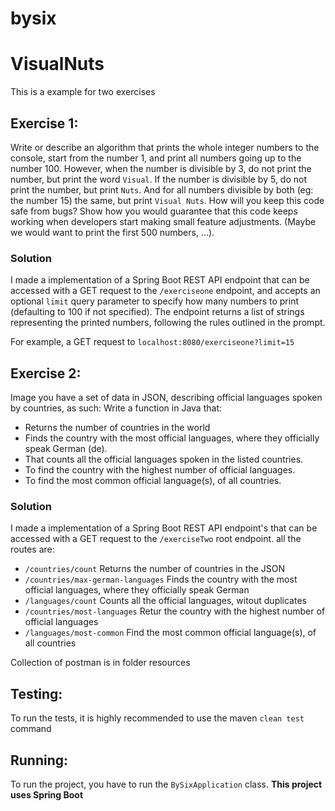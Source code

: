 # bysix

# VisualNuts

This is a example for two exercises

## Exercise 1:

Write or describe an algorithm that prints the whole integer numbers to the console, start
from the number 1, and print all numbers going up to the number 100.
However, when the number is divisible by 3, do not print the number, but print the word
`Visual`. If the number is divisible by 5, do not print the number, but print `Nuts`. And for all
numbers divisible by both (eg: the number 15) the same, but print `Visual Nuts`.
How will you keep this code safe from bugs? Show how you would guarantee that this code
keeps working when developers start making small feature adjustments. (Maybe we would
want to print the first 500 numbers, ...).

### Solution

I made a implementation of a Spring Boot REST API endpoint that can be accessed with a GET request to the `/exerciseone`
endpoint, and accepts an optional `limit` query parameter to specify how many numbers to print (defaulting to 100 if not
specified). The endpoint returns a list of strings representing the printed numbers, following the rules outlined in the
prompt.

For example, a GET request to `localhost:8080/exerciseone?limit=15`

## Exercise 2:

Image you have a set of data in JSON, describing official languages spoken by countries, as
such:
Write a function in Java that:

- Returns the number of countries in the world
- Finds the country with the most official languages, where they officially speak German (de).
- That counts all the official languages spoken in the listed countries.
- To find the country with the highest number of official languages.
- To find the most common official language(s), of all countries.

### Solution

I made a implementation of a Spring Boot REST API endpoint's that can be accessed with a GET request to
the `/exerciseTwo` root endpoint. all the routes are:

- `/countries/count` Returns the number of countries in the JSON
- `/countries/max-german-languages` Finds the country with the most official languages, where they officially speak
  German
- `/languages/count` Counts all the official languages, witout duplicates
- `/countries/most-languages` Retur the country with the highest number of official languages
- `/languages/most-common` Find the most common official language(s), of all countries

Collection of postman is in folder resources

## Testing:

To run the tests, it is highly recommended to use the maven `clean test` command

## Running:

To run the project, you have to run the `BySixApplication` class.
**This project uses Spring Boot**
